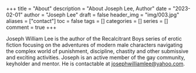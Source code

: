 +++
title = "About"
description = "About Joseph Lee, Author"
date = "2023-02-01"
author = "Joseph Lee"
draft = false
header_img = "img/003.jpg"
aliases = ["contact"]
toc = false
tags = []
categories = []
series = []
comment = true
+++

Joseph William Lee is the author of the Recalcitrant Boys series of erotic fiction focusing on the adventures of modern male characters navigating the complex world of punishment, discipline, chastity and other submissive and exciting activities. Joseph is an active member of the gay community, keyholder and mentor. He is contactable at josephwilliamlee@yahoo.com.